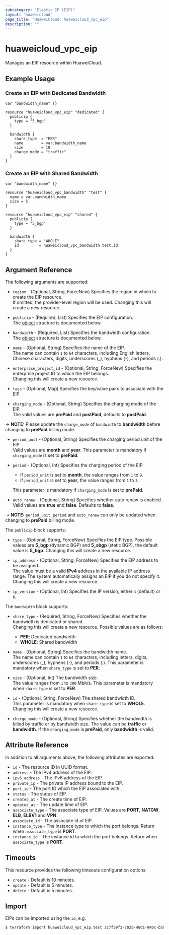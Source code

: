 ```yaml
---
subcategory: "Elastic IP (EIP)"
layout: "huaweicloud"
page_title: "HuaweiCloud: huaweicloud_vpc_eip"
description: ""
---
```


# huaweicloud_vpc_eip

Manages an EIP resource within HuaweiCloud.

## Example Usage

### Create an EIP with Dedicated Bandwidth

```hcl
var "bandwidth_name" {}

resource "huaweicloud_vpc_eip" "dedicated" {
  publicip {
    type = "5_bgp"
  }

  bandwidth {
    share_type  = "PER"
    name        = var.bandwidth_name
    size        = 10
    charge_mode = "traffic"
  }
}
```

### Create an EIP with Shared Bandwidth

```hcl
var "bandwidth_name" {}

resource "huaweicloud_vpc_bandwidth" "test" {
  name = var.bandwidth_name
  size = 5
}

resource "huaweicloud_vpc_eip" "shared" {
  publicip {
    type = "5_bgp"
  }

  bandwidth {
    share_type = "WHOLE"
    id         = huaweicloud_vpc_bandwidth.test.id
  }
}
```

## Argument Reference

The following arguments are supported:

* `region` - (Optional, String, ForceNew) Specifies the region in which to create the EIP resource.  
  If omitted, the provider-level region will be used. Changing this will create a new resource.

* `publicip` - (Required, List) Specifies the EIP configuration.  
  The [object](#vpc_eip_publicip) structure is documented below.

* `bandwidth` - (Required, List) Specifies the bandwidth configuration.  
  The [object](#vpc_eip_bandwidth) structure is documented below.

* `name` - (Optional, String) Specifies the name of the EIP.  
  The name can contain `1` to `64` characters, including English letters, Chinese characters, digits, underscores (_),
  hyphens (-), and periods (.).

* `enterprise_project_id` - (Optional, String, ForceNew) Specifies the enterprise project ID to which the EIP belongs.  
  Changing this will create a new resource.

* `tags` - (Optional, Map) Specifies the key/value pairs to associate with the EIP.

* `charging_mode` - (Optional, String) Specifies the charging mode of the EIP.  
  The valid values are **prePaid** and **postPaid**, defaults to **postPaid**.

-> **NOTE:** Please update the `charge_mode` of `bandwidth` to **bandwidth** before changing to **prePaid** billing mode.

* `period_unit` - (Optional, String) Specifies the charging period unit of the EIP.  
  Valid values are **month** and **year**. This parameter is mandatory if `charging_mode` is set to **prePaid**.

* `period` - (Optional, Int) Specifies the charging period of the EIP.
  + If `period_unit` is set to **month**, the value ranges from `1` to `9`.
  + If `period_unit` is set to **year**, the value ranges from `1` to `3`.

  This parameter is mandatory if `charging_mode` is set to **prePaid**.

* `auto_renew` - (Optional, String) Specifies whether auto renew is enabled.  
  Valid values are **true** and **false**. Defaults to **false**.

-> **NOTE:** `period_unit`, `period` and `auto_renew` can only be updated when changing to **prePaid** billing mode.

<a name="vpc_eip_publicip"></a>
The `publicip` block supports:

* `type` - (Optional, String, ForceNew) Specifies the EIP type. Possible values are **5_bgp** (dynamic BGP)
  and **5_sbgp** (static BGP), the default value is **5_bgp**. Changing this will create a new resource.

* `ip_address` - (Optional, String, ForceNew) Specifies the EIP address to be assigned.  
  The value must be a valid **IPv4** address in the available IP address range.
  The system automatically assigns an EIP if you do not specify it. Changing this will create a new resource.

* `ip_version` - (Optional, Int) Specifies the IP version, either `4` (default) or `6`.

<a name="vpc_eip_bandwidth"></a>
The `bandwidth` block supports:

* `share_type` - (Required, String, ForceNew) Specifies whether the bandwidth is dedicated or shared.  
  Changing this will create a new resource. Possible values are as follows:
  + **PER**: Dedicated bandwidth
  + **WHOLE**: Shared bandwidth

* `name` - (Optional, String) Specifies the bandwidth name.  
  The name can contain `1` to `64` characters, including letters, digits, underscores (_), hyphens (-), and periods (.).
  This parameter is mandatory when `share_type` is set to **PER**.

* `size` - (Optional, Int) The bandwidth size.  
  The value ranges from `1` to `300` Mbit/s. This parameter is mandatory when `share_type` is set to **PER**.

* `id` - (Optional, String, ForceNew) The shared bandwidth ID.  
  This parameter is mandatory when `share_type` is set to **WHOLE**. Changing this will create a new resource.

* `charge_mode` - (Optional, String) Specifies whether the bandwidth is billed by traffic or by bandwidth
  size. The value can be **traffic** or **bandwidth**. If the `charging_mode` is **prePaid**, only **bandwidth** is valid.

## Attribute Reference

In addition to all arguments above, the following attributes are exported:

* `id` - The resource ID in UUID format.
* `address` - The IPv4 address of the EIP.
* `ipv6_address` - The IPv6 address of the EIP.
* `private_ip` - The private IP address bound to the EIP.
* `port_id` - The port ID which the EIP associated with.
* `status` - The status of EIP.
* `created_at` - The create time of EIP.
* `updated_at` - The update time of EIP.
* `associate_type` - The associate type of EIP. Values are **PORT**, **NATGW**, **ELB**, **ELBV1** and **VPN**.
* `associate_id` - The associate id of EIP.
* `instance_type` - The instance type to which the port belongs. Return when `associate_type` is **PORT**.
* `instance_id` - The instance id to which the port belongs. Return when `associate_type` is **PORT**.

## Timeouts

This resource provides the following timeouts configuration options:

* `create` - Default is 10 minutes.
* `update` - Default is 5 minutes.
* `delete` - Default is 5 minutes.

## Import

EIPs can be imported using the `id`, e.g.

```bash
$ terraform import huaweicloud_vpc_eip.test 2c7f39f3-702b-48d1-940c-b50384177ee1
```
